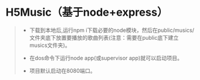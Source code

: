 # H5Music（基于node+express）

>* 下载到本地后,运行npm i下载必要的node模块，然后在public/musics/文件夹底下放置要播放的歌曲列表(注意：需要在public底下建立musics文件夹)。
>
>* 在dos命令下运行node app(或supervisor app)就可以启动项目。
>
>* 项目默认启动在8080端口。
